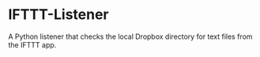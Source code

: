 # IFTTT-Listener
A Python listener that checks the local Dropbox directory for text files from the IFTTT app.
